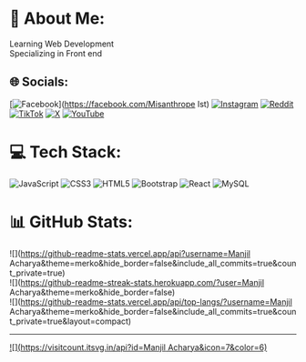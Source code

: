 # 💫 About Me:
Learning Web Development<br>Specializing in Front end


## 🌐 Socials:
[![Facebook](https://img.shields.io/badge/Facebook-%231877F2.svg?logo=Facebook&logoColor=white)](https://facebook.com/Misanthrope Ist) [![Instagram](https://img.shields.io/badge/Instagram-%23E4405F.svg?logo=Instagram&logoColor=white)](https://instagram.com/manjil.acharya.58) [![Reddit](https://img.shields.io/badge/Reddit-%23FF4500.svg?logo=Reddit&logoColor=white)](https://reddit.com/user/dada-_) [![TikTok](https://img.shields.io/badge/TikTok-%23000000.svg?logo=TikTok&logoColor=white)](https://tiktok.com/@@mr.manjil_) [![X](https://img.shields.io/badge/X-black.svg?logo=X&logoColor=white)](https://x.com/@Bhramik_kavi) [![YouTube](https://img.shields.io/badge/YouTube-%23FF0000.svg?logo=YouTube&logoColor=white)](https://youtube.com/@OLDMONK) 

# 💻 Tech Stack:
![JavaScript](https://img.shields.io/badge/javascript-%23323330.svg?style=for-the-badge&logo=javascript&logoColor=%23F7DF1E) ![CSS3](https://img.shields.io/badge/css3-%231572B6.svg?style=for-the-badge&logo=css3&logoColor=white) ![HTML5](https://img.shields.io/badge/html5-%23E34F26.svg?style=for-the-badge&logo=html5&logoColor=white) ![Bootstrap](https://img.shields.io/badge/bootstrap-%238511FA.svg?style=for-the-badge&logo=bootstrap&logoColor=white) ![React](https://img.shields.io/badge/react-%2320232a.svg?style=for-the-badge&logo=react&logoColor=%2361DAFB) ![MySQL](https://img.shields.io/badge/mysql-4479A1.svg?style=for-the-badge&logo=mysql&logoColor=white)
# 📊 GitHub Stats:
![](https://github-readme-stats.vercel.app/api?username=Manjil Acharya&theme=merko&hide_border=false&include_all_commits=true&count_private=true)<br/>
![](https://github-readme-streak-stats.herokuapp.com/?user=Manjil Acharya&theme=merko&hide_border=false)<br/>
![](https://github-readme-stats.vercel.app/api/top-langs/?username=Manjil Acharya&theme=merko&hide_border=false&include_all_commits=true&count_private=true&layout=compact)

---
[![](https://visitcount.itsvg.in/api?id=Manjil Acharya&icon=7&color=6)](https://visitcount.itsvg.in)

<!-- Proudly created with GPRM ( https://gprm.itsvg.in ) -->
